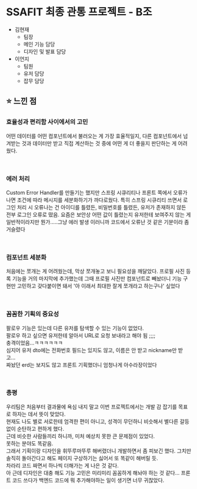 # SSAFIT 최종 관통 프로젝트 - B조

- 김현재
  - 팀장
  - 메인 기능 담당
  - 디자인 및 발표 담당
- 이언지
  - 팀원
  - 유저 담당
  - 잡무 담당

## ⭐ 느낀 점

### 효율성과 편리함 사이에서의 고민

어떤 데이터를 어떤 컴포넌트에서 불러오는 게 가장 효율적일지, 다른 컴포넌트에서 넘겨받는 것과 데이터만 받고 직접 계산하는 것 중에 어떤 게 더 좋을지 판단하는 게 어려웠다.

<br>

### 에러 처리

Custom Error Handler를 만들기는 했지만 스프링 시큐리티나 프론트 쪽에서 오류가 나면 조건에 따라 메시지를 세분화하기가 까다로웠다. 특히 스프링 시큐리티 쓰면서 로그인 처리 시 오류나는 건 아이디를 틀렸든, 비밀번호를 틀렸든, 유저가 존재하지 않든 전부 로그인 오류로 떴음. 요즘은 보안상 어떤 값이 틀렸는지 유저한테 보여주지 않는 게 일반적이라지만 뭔가.....그냥 에러 발생 이러니까 코드에서 오류난 것 같은 기분이라 좀 거슬렸다

<br>

### 컴포넌트 세분화

처음에는 쪼개는 게 어려웠는데, 막상 쪼개놓고 보니 필요성을 깨달았다. 프로필 사진 등록 기능을 거의 마지막에 추가했는데 그때 프로필 사진만 컴포넌트로 빼놨더니 기능 구현만 고민하고 갖다붙이면 돼서 '아 이래서 최대한 잘게 쪼개라고 하는구나' 싶었다

<br>

### 꼼꼼한 기획의 중요성

팔로우 기능은 있는데 다른 유저를 탐색할 수 있는 기능이 없었다.  
팔로우 하고 싶으면 유저한테 알아서 URL로 요청 보내라고 해야 됨 ;;;;  
충격이었음...ㅋㅋㅋㅋㅋㅋ  
심지어 유저 dto에는 전화번호 필드는 있지도 않고, 이름은 안 받고 nickname만 받고...  
짜놨던 erd는 보지도 않고 프론트 기획했더니 엄청나게 아수라장이었다  

<br>

### 총평

우리팀은 처음부터 결과물에 욕심 내지 말고 이번 프로젝트에서는 개발 감 잡기를 목표로 하자는 데서 뜻이 맞았다.  
현재도 나도 별로 서로한테 엄격한 편이 아니고, 성격이 무던하니 비슷해서 별다른 갈등 없이 순탄하고 편하게 했다.  
근데 비슷한 사람들끼리 하니까, 미처 예상치 못한 큰 문제점이 있었다.  
못하는 분야도 똑같음.  
그래서 기획이랑 디자인을 휘뚜루마뚜루 해버렸더니 개발하면서 좀 피보긴 했다.
그치만 솔직히 돌아간다고 해도 페이지 구상하기는 싫어서 또 똑같이 해버릴 듯.  
차라리 코드 짜면서 하나씩 더해가는 게 나은 것 같다.  
아 근데 디자인은 대충 해도 기능 고민은 미리미리 꼼꼼하게 해놔야 하는 것 같다... 프론트 코드 쓰다가 백엔드 코드에 뭐 추가해야하는 일이 생기면 너무 귀찮았다.
